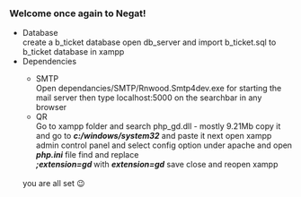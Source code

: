 <h3>Welcome once again to Negat!</h3>
<ul>
<li>Database</li>
create a b_ticket database
open db_server and import b_ticket.sql to b_ticket database in xampp
<li>Dependencies</li>
<ul>
<li>SMTP</li>
Open dependancies/SMTP/Rnwood.Smtp4dev.exe for starting the mail server
then type localhost:5000 on the searchbar in any browser
<li>QR</li>
Go to xampp folder and search php_gd.dll - mostly 9.21Mb
copy it and go to <i><b>c:/windows/system32</b> </i>and paste it 
next open xampp admin control panel and select config option under apache and open
<i><b>php.ini</b> </i> file 
find and replace <br>
<i><b> ;extension=gd </b> </i> with <i><b> extension=gd</b> </i>
save close and reopen xampp
</ul>
<br>
you are all set 😉
